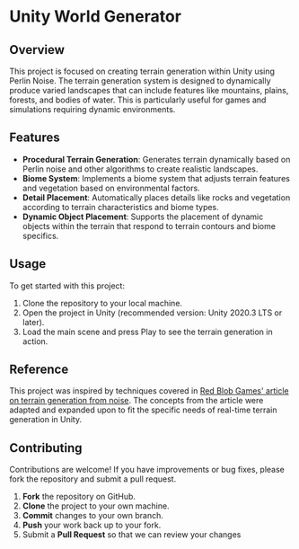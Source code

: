 # Unity World Generator

## Overview

This project is focused on creating terrain generation within Unity using Perlin Noise. The terrain generation system is designed to dynamically produce varied landscapes that can include features like mountains, plains, forests, and bodies of water. This is particularly useful for games and simulations requiring dynamic environments.

## Features

- **Procedural Terrain Generation**: Generates terrain dynamically based on Perlin noise and other algorithms to create realistic landscapes.
- **Biome System**: Implements a biome system that adjusts terrain features and vegetation based on environmental factors.
- **Detail Placement**: Automatically places details like rocks and vegetation according to terrain characteristics and biome types.
- **Dynamic Object Placement**: Supports the placement of dynamic objects within the terrain that respond to terrain contours and biome specifics.

## Usage

To get started with this project:
1. Clone the repository to your local machine.
2. Open the project in Unity (recommended version: Unity 2020.3 LTS or later).
3. Load the main scene and press Play to see the terrain generation in action.

## Reference

This project was inspired by techniques covered in [Red Blob Games' article on terrain generation from noise](https://www.redblobgames.com/maps/terrain-from-noise/). The concepts from the article were adapted and expanded upon to fit the specific needs of real-time terrain generation in Unity.

## Contributing

Contributions are welcome! If you have improvements or bug fixes, please fork the repository and submit a pull request.

1. **Fork** the repository on GitHub.
2. **Clone** the project to your own machine.
3. **Commit** changes to your own branch.
4. **Push** your work back up to your fork.
5. Submit a **Pull Request** so that we can review your changes